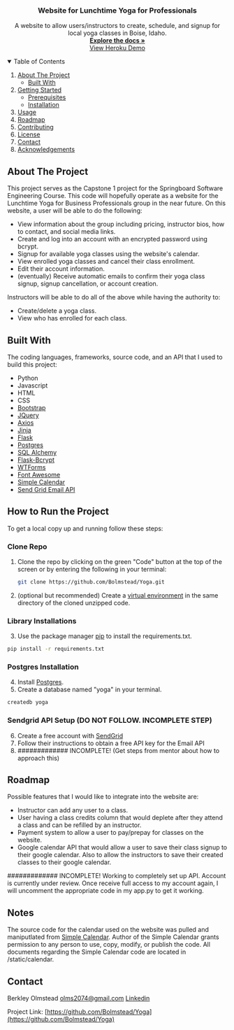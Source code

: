 <p align="center">

  <h3 align="center">Website for Lunchtime Yoga for Professionals</h3>

  <p align="center">
    A website to allow users/instructors to create, schedule, and signup for local yoga classes in Boise, Idaho.
    <br />
    <a href="https://github.com/Bolmstead/Yoga"><strong>Explore the docs »</strong><a>
    <br>
    <a href="https://yoga-website.herokuapp.com/">View Heroku Demo</a>
  </p>
</p>



<!-- TABLE OF CONTENTS -->
<details open="open">
  <summary>Table of Contents</summary>
  <ol>
    <li>
      <a href="#about-the-project">About The Project</a>
      <ul>
        <li><a href="#built-with">Built With</a></li>
      </ul>
    </li>
    <li>
      <a href="#getting-started">Getting Started</a>
      <ul>
        <li><a href="#prerequisites">Prerequisites</a></li>
        <li><a href="#installation">Installation</a></li>
      </ul>
    </li>
    <li><a href="#usage">Usage</a></li>
    <li><a href="#roadmap">Roadmap</a></li>
    <li><a href="#contributing">Contributing</a></li>
    <li><a href="#license">License</a></li>
    <li><a href="#contact">Contact</a></li>
    <li><a href="#acknowledgements">Acknowledgements</a></li>
  </ol>
</details>



<!-- ABOUT THE PROJECT -->
## About The Project

This project serves as the Capstone 1 project for the Springboard Software Engineering Course. This code will hopefully operate as a website for the Lunchtime Yoga for Business Professionals group in the near future. On this website, a user will be able to do the following:
* View information about the group including pricing, instructor bios, how to contact, and social media links.
* Create and log into an account with an encrypted password using bcrypt.
* Signup for available yoga classes using the website's calendar.
* View enrolled yoga classes and cancel their class enrollment.
* Edit their account information.
* (eventually) Receive automatic emails to confirm their yoga class signup, signup cancellation, or account creation.


Instructors will be able to do all of the above while having the authority to:
* Create/delete a yoga class.
* View who has enrolled for each class.


## Built With

The coding languages, frameworks, source code, and an API that I used to build this project:
* Python
* Javascript
* HTML
* CSS
* [Bootstrap](https://getbootstrap.com)
* [JQuery](https://jquery.com)
* [Axios](https://www.npmjs.com/package/axios)
* [Jinja](https://jinja.palletsprojects.com/en/2.11.x/)
* [Flask](https://flask.palletsprojects.com/en/1.1.x/)
* [Postgres](https://www.postgresql.org/)
* [SQL Alchemy](https://flask-sqlalchemy.palletsprojects.com/en/2.x/)
* [Flask-Bcrypt](https://flask-bcrypt.readthedocs.io/en/latest/)
* [WTForms](https://wtforms.readthedocs.io/en/2.3.x/)
* [Font Awesome](https://fontawesome.com/)
* [Simple Calendar](https://github.com/brospars/simple-calendar)
* [Send Grid Email API](https://sendgrid.com/docs/api-reference/)


<!-- GETTING STARTED -->
## How to Run the Project

To get a local copy up and running follow these steps:

### Clone Repo

1. Clone the repo by clicking on the green "Code" button at the top of the screen or by entering the following in your terminal:
   ```sh
   git clone https://github.com/Bolmstead/Yoga.git
   ```
2. (optional but recommended) Create a [virtual environment](https://packaging.python.org/guides/installing-using-pip-and-virtual-environments/) in the same directory of the cloned unzipped code.

### Library Installations

3. Use the package manager [pip](https://pip.pypa.io/en/stable/) to install the requirements.txt.

  ```sh
  pip install -r requirements.txt
  ```

### Postgres Installation

4. Install [Postgres](https://www.postgresql.org/).
5. Create a database named "yoga" in your terminal.
  ```sh
  createdb yoga
  ```

<!-- USAGE EXAMPLES -->
###  Sendgrid API Setup (DO NOT FOLLOW. INCOMPLETE STEP)

6. Create a free account with [SendGrid](https://signup.sendgrid.com/)
7. Follow their instructions to obtain a free API key for the Email API
8. ############# INCOMPLETE! (Get steps from mentor about how to approach this)


<!-- ROADMAP -->
## Roadmap

Possible features that I would like to integrate into the website are:
* Instructor can add any user to a class.
* User having a class credits column that would deplete after they attend a class and can be refilled by an instructor.
* Payment system to allow a user to pay/prepay for classes on the website.
* Google calendar API that would allow a user to save their class signup to their google calendar. Also to allow the instructors to save their created classes to their google calendar.

############# INCOMPLETE! Working to completely set up API. Account is currently under review. Once receive full access to my account again, I will uncomment the appropriate code in my app.py to get it working.

<!-- LICENSE -->
## Notes

The source code for the calendar used on the website was pulled and maniputlated from [Simple Calendar](https://github.com/brospars/simple-calendar). Author of the Simple Calendar grants permission to any person to use, copy, modify, or publish the code. All documents regarding the Simple Calendar code are located in /static/calendar.



<!-- CONTACT -->
## Contact

Berkley Olmstead
olms2074@gmail.com
[Linkedin](https://www.linkedin.com/in/berkleyolmstead/)

Project Link: [https://github.com/Bolmstead/Yoga](https://github.com/Bolmstead/Yoga)
